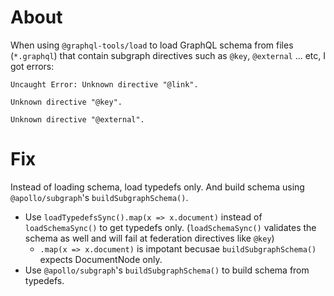 # About

When using `@graphql-tools/load` to load GraphQL schema from files (`*.graphql`) that contain subgraph directives such as `@key`, `@external` ... etc, I got errors:
```
Uncaught Error: Unknown directive "@link".

Unknown directive "@key".

Unknown directive "@external".
```

# Fix

Instead of loading schema, load typedefs only. And build schema using `@apollo/subgraph`'s `buildSubgraphSchema()`.

- Use `loadTypedefsSync().map(x => x.document)` instead of `loadSchemaSync()` to get typedefs only. (`loadSchemaSync()` validates the schema as well and will fail at federation directives like `@key`)
    - `.map(x => x.document)` is impotant becusae `buildSubgraphSchema()` expects DocumentNode only.
- Use `@apollo/subgraph`'s `buildSubgraphSchema()` to build schema from typedefs.
